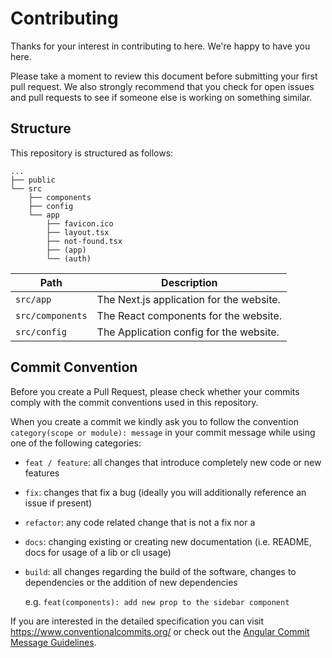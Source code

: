 # Contributing

Thanks for your interest in contributing to here. We're happy to have you here.

Please take a moment to review this document before submitting your first pull request. We also strongly recommend that you check for open issues and pull requests to see if someone else is working on something similar.


## Structure

This repository is structured as follows:


```
...
├── public
└── src
	├── components
	├── config
	└── app
		├── favicon.ico
		├── layout.tsx
		├── not-found.tsx
		├── (app)
		└── (auth)
```

| Path                  | Description                              |
| --------------------- | ---------------------------------------- |
| `src/app`             | The Next.js application for the website. |
| `src/components`      | The React components for the website.    |
| `src/config`          | The Application config for the website.  |

## Commit Convention

Before you create a Pull Request, please check whether your commits comply with
the commit conventions used in this repository.

When you create a commit we kindly ask you to follow the convention
`category(scope or module): message` in your commit message while using one of
the following categories:

- `feat / feature`: all changes that introduce completely new code or new features

- `fix`: changes that fix a bug (ideally you will additionally reference an issue if present)

- `refactor`: any code related change that is not a fix nor a 

- `docs`: changing existing or creating new documentation (i.e. README, docs for usage of a lib or cli usage)

- `build`: all changes regarding the build of the software, changes to dependencies or the addition of new dependencies

  e.g. `feat(components): add new prop to the sidebar component`

If you are interested in the detailed specification you can visit
https://www.conventionalcommits.org/ or check out the
[Angular Commit Message Guidelines](https://github.com/angular/angular/blob/22b96b9/CONTRIBUTING.md#-commit-message-guidelines).
